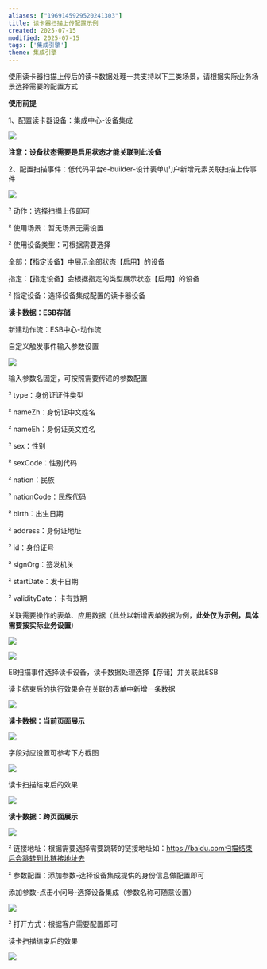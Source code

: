 ```yaml
---
aliases: ["1969145929520241303"]
title: 读卡器扫描上传配置示例
created: 2025-07-15
modified: 2025-07-15
tags: ['集成引擎']
theme: 集成引擎
---
```


使用读卡器扫描上传后的读卡数据处理一共支持以下三类场景，请根据实际业务场景选择需要的配置方式

**使用前提**

1、配置读卡器设备：集成中心-设备集成

![](805c066ae9d787181a744269575e7528.jpg)

**注意：设备状态需要是启用状态才能关联到此设备**

2、配置扫描事件：低代码平台e-builder-设计表单\门户新增元素关联扫描上传事件

![](ee2504d6229b597eb6d3b3c4b28d3922.jpg)

² 动作：选择扫描上传即可

² 使用场景：暂无场景无需设置

² 使用设备类型：可根据需要选择

全部：【指定设备】中展示全部状态【启用】的设备

指定：【指定设备】会根据指定的类型展示状态【启用】的设备

² 指定设备：选择设备集成配置的读卡器设备

**读卡数据：ESB存储**

新建动作流：ESB中心-动作流

自定义触发事件输入参数设置

![](e1a4be785c12318b061b6da23680d724.jpg)

输入参数名固定，可按照需要传递的参数配置

² type：身份证证件类型

² nameZh：身份证中文姓名

² nameEh：身份证英文姓名

² sex：性别

² sexCode：性别代码

² nation：民族

² nationCode：民族代码

² birth：出生日期

² address：身份证地址

² id：身份证号

² signOrg：签发机关

² startDate：发卡日期

² validityDate：卡有效期

关联需要操作的表单、应用数据（此处以新增表单数据为例，**此处仅为示例，具体需要按实际业务设置**）

![](5a9ca6c258d507c24f698e90bd12e464.jpg)

![](f0e853b3195c20ded2e0e7493d212ee4.jpg)

EB扫描事件选择读卡设备，读卡数据处理选择【存储】并关联此ESB

读卡结束后的执行效果会在关联的表单中新增一条数据

![](64375c0a1a9f58c1ace027b9dff8424d.jpg)

**读卡数据：当前页面展示**

![](3e47ab874ed3d9f88b528fbd738a9a4f.jpg)

字段对应设置可参考下方截图

![](dc0c509c5fa13ed04993fb3a7be5e42f.jpg)

读卡扫描结束后的效果

**![](631ef5171eb819d5a91eaffa4cbbacf0.jpg)**

**读卡数据：跨页面展示**

![](9633d8f3c21bc4e54f80e1802dd63067.jpg)

² 链接地址：根据需要选择需要跳转的链接地址如：https://baidu.com扫描结束后会跳转到此链接地址去

² 参数配置：添加参数-选择设备集成提供的身份信息做配置即可

添加参数-点击小问号-选择设备集成（参数名称可随意设置）

![](5c986a47da591381bbc84b33e570bc70.jpg)

² 打开方式：根据客户需要配置即可

读卡扫描结束后的效果

![](827c569dfff1b737306d8fd68dd45e76.jpg)